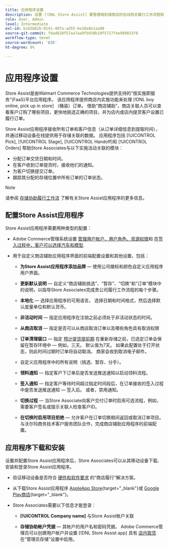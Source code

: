 ```yaml
---
title: 应用程序设置
description: 设置 [!DNL Store Assist] 要管理端到端商店的在线购买履行工作流程和流程，请按商店订单提货。
role: User, Admin
level: Intermediate
exl-id: bcb5b02b-0141-407a-ad55-6e10e8e1aa90
source-git-commit: fda4620f57aa7aa9fb930b10f5717fee98983378
workflow-type: tm+mt
source-wordcount: '635'
ht-degree: 0%

---
```


# 应用程序设置

Store Assist是由Walmart Commerce Technologies提供支持的“按实施即服务”(FaaS)平台应用程序。 该应用程序提供商店内实施功能来处理 [!DNL buy online, pick up in store] （桶装）订单。 借助“商店辅助”，商店关联人员可以查看客户订购了哪些项目，更快地挑选正确的项目，并为店内或店内提货客户设置已履行订单。

Store Assist应用程序接收所有订单和客户信息（从订单详细信息到提取时间），并通过移动设备在线提供用于存储关联的数据。 应用程序包括 [!UICONTROL Pick], [!UICONTROL Stage], [!UICONTROL Handoff]和 [!UICONTROL Orders] 帮助Store Associates与以下实施活动关联的模块：

- 分配订单交货日期和时间。
- 在客户收到订单提货时，接收他们的通知。
- 为客户切换提交订单。
- 跟踪其分配的存储位置中所有订单的订单状态。

>[!NOTE]
>
>请参阅 [存储协助履行工作流](store-assist-modules.md) 了解有关Store Assist应用程序的更多信息。

## 配置Store Assist应用程序

Store Assist应用程序需要两种类型的配置：

- Adobe Commerce管理系统设置 [管理用户帐户、用户角色、资源权限](user-setup.md)和 [在签入过程中，客户可以选择汽车和模型](check-in-experience-setup.md).

- 用于自定义商店辅助应用程序界面的前端配置设置和其他设置，包括：

   - **为Store Assist应用程序添加品牌** — 使用公司徽标和颜色自定义应用程序用户界面。

   - **更新默认说明** — 自定义“商店辅助挑选”、“暂存”、“切换”和“订单”模块中的说明，以指导Store Associates完成贵公司履行工作流程的每个步骤。

   - **本地化** — 选择应用程序的可用语言。 选择日期和时间格式，然后选择默认度量单位和默认货币。

   - **非活动时间** — 指定应用程序在注销之前必须处于非活动状态的时间。

   - **从商店取消** — 指定是否可以从商店取消订单以及哪些角色具有取消权限

   - **订单清理窗口** — 指定 [预计提货提前期](enable-general.md#delivery-method-title-configuration) 在重新存储之前，已选定订单会保留在暂存环境中 — 例如，三天。 默认值为7天。 如果此配置处于打开状态，则此时间过期时订单将自动取消。 商家会收到取消电子邮件。

   - 自定义应用程序中的所有说明（挑选、暂存、分手）。

   - **领料通知** — 指定客户下订单后是否发送推送通知以启动领料流程。

   - **签入通知** — 指定客户等待时间超过指定时间段后，在订单接收的签入过程中是否发送推送通知 — 签入后。 或者，禁用通知。

   - **切换过程** — 当Store Associate向客户交付订单时启用可选流程，例如，需要客户签名或提示关联人检查客户ID。

   - **在切换时启用项目拒绝** — 允许客户在订单切换期间返回或取消订单项目。
   与沃尔玛商务技术客户服务团队合作，完成商店辅助应用程序的前端配置。

## 应用程序下载和安装

设置并配置Store Assist应用程序后，Store Associates可以从其移动设备下载、安装和登录Store Assist应用程序。

- 验证移动设备是否符合 [硬件和软件要求](solution-requirements.md#store-assist-app-requirements) 的“商店履行”解决方案。

- 从下载Store Assist应用程序 [AppleApp Store](https://apps.apple.com/us/app/store-assist-by-walmart/id1609281539){target=&quot;_blank&quot;}或 [Google Play商店](https://play.google.com/store/apps/details?id=com.walmart.faas.storeassist){target=&quot;_blank&quot;}。

- Store Associates需要以下信息才能登录：

   - **[!UICONTROL Company name]** 与Store Assist帐户关联

   - **存储协助帐户凭据** — 其帐户的用户名和密码凭据。
   Adobe Commerce管理员可以创建用户帐户并设置 [!DNL Store Assist app] 具有 [店内取货](merchant-store-configuration.md#pickup-location-configuration) 在“管理员存储”设置中启用。

